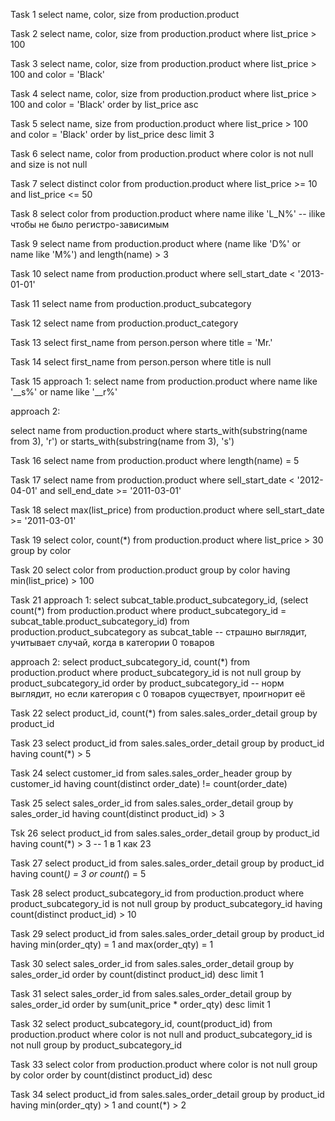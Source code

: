 Task 1
select name, color, size from production.product

Task 2
select name, color, size from production.product
where list_price > 100

Task 3
select name, color, size from production.product
where list_price > 100 and color = 'Black'

Task 4
select name, color, size from production.product
where list_price > 100 and color = 'Black'
order by list_price asc

Task 5
select name, size from production.product
where list_price > 100 and color = 'Black'
order by list_price desc
limit 3

Task 6
select name, color from production.product
where color is not null and size is not null

Task 7
select distinct color from production.product
where list_price >= 10 and list_price <= 50

Task 8
select color from production.product
where name ilike 'L_N%' 
-- ilike чтобы не было регистро-зависимым

Task 9
select name from production.product
where (name like 'D%' or name like 'M%') and length(name) > 3 


Task 10
select name from production.product
where sell_start_date < '2013-01-01'

Task 11
select name from production.product_subcategory

Task 12
select name from production.product_category

Task 13
select first_name from person.person
where title = 'Mr.'

Task 14
select first_name from person.person
where title is null

Task 15
approach 1:
select name  from production.product
where name like '__s%' or name like '__r%'

approach 2:

select name  from production.product
where starts_with(substring(name from 3), 'r') or 
	  starts_with(substring(name from 3), 's')

Task 16
select name from production.product
where length(name) = 5

Task 17
select name from production.product
where sell_start_date < '2012-04-01' and sell_end_date >= '2011-03-01'

Task 18
select max(list_price) from production.product
where sell_start_date >= '2011-03-01'

Task 19
select color, count(*) from production.product
where list_price > 30
group by color

Task 20
select color from production.product
group by color having min(list_price) > 100

Task 21
approach 1:
select subcat_table.product_subcategory_id,
	(select count(*) from production.product 
	where product_subcategory_id = subcat_table.product_subcategory_id)
from production.product_subcategory as subcat_table
-- страшно выглядит, учитывает случай, когда в категории 0 товаров

approach 2:
select product_subcategory_id, count(*) from production.product 
where product_subcategory_id is not null
group by product_subcategory_id
order by product_subcategory_id
-- норм выглядит, но если категория с 0 товаров существует, проигнорит её

Task 22
select product_id, count(*) from sales.sales_order_detail
group by product_id

Task 23
select product_id from sales.sales_order_detail
group by product_id 
having count(*) > 5

Task 24
select customer_id from sales.sales_order_header
group by customer_id
having count(distinct order_date) != count(order_date)

Task 25
select sales_order_id from sales.sales_order_detail
group by sales_order_id
having count(distinct product_id) > 3

Tsk 26
select product_id from sales.sales_order_detail
group by product_id
having count(*) > 3 -- 1 в 1 как 23

Task 27
select product_id from sales.sales_order_detail
group by product_id
having count(*) = 3 or count(*) = 5

Task 28
select product_subcategory_id from production.product
where product_subcategory_id is not null
group by product_subcategory_id
having count(distinct product_id) > 10

Task 29
select product_id from sales.sales_order_detail
group by product_id
having min(order_qty) = 1 and max(order_qty) = 1

Task 30
select sales_order_id from sales.sales_order_detail
group by sales_order_id
order by count(distinct product_id) desc
limit 1

Task 31
select sales_order_id from sales.sales_order_detail
group by sales_order_id
order by sum(unit_price * order_qty) desc
limit 1

Task 32
select product_subcategory_id, count(product_id) from production.product
where color is not null and product_subcategory_id is not null
group by product_subcategory_id

Task 33
select color from production.product
where color is not null
group by color
order by count(distinct product_id) desc

Task 34
select product_id from sales.sales_order_detail
group by product_id
having min(order_qty) > 1 and count(*) > 2